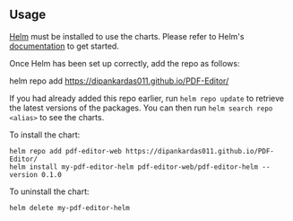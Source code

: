 ## Usage

[Helm](https://helm.sh) must be installed to use the charts.  Please refer to
Helm's [documentation](https://helm.sh/docs) to get started.

Once Helm has been set up correctly, add the repo as follows:

  helm repo add <alias> https://dipankardas011.github.io/PDF-Editor/

If you had already added this repo earlier, run `helm repo update` to retrieve
the latest versions of the packages.  You can then run `helm search repo
<alias>` to see the charts.

To install the <chart-name> chart:

    helm repo add pdf-editor-web https://dipankardas011.github.io/PDF-Editor/
    helm install my-pdf-editor-helm pdf-editor-web/pdf-editor-helm --version 0.1.0

To uninstall the chart:

    helm delete my-pdf-editor-helm